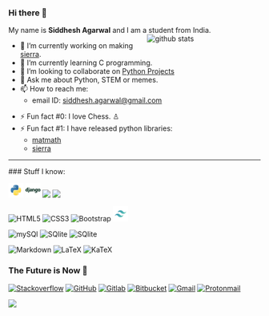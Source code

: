 ### Hi there 👋
My name is **Siddhesh Agarwal** and I am a student from India.
<img src="https://github-readme-stats.vercel.app/api?username=Siddhesh-Agarwal&show_icons=true&theme=gotham" alt="github stats" width="45%" align="right">

- 🔭 I’m currently working on making [sierra](https://github.com/BrainStormYourWayIn/sierra).
- 🌱 I’m currently learning C programming.
- 👯 I’m looking to collaborate on [Python Projects](https://github.com/Siddhesh-Agarwal/Python-Projects)
- 💬 Ask me about Python, STEM or memes.
- 📫 How to reach me:
  - email ID: siddhesh.agarwal@gmail.com
<!-- 🤔 I’m looking for help with Nothing yet.-->
- ⚡ Fun fact #0: I love Chess. ♙
- ⚡ Fun fact #1: I have released python libraries:
  - [matmath](https://pypi.org/project/matmath/)
  - [sierra](https://pypi.org/project/sierra/)

<hr>
### Stuff I know:

<code><img height=30 src="https://raw.githubusercontent.com/github/explore/80688e429a7d4ef2fca1e82350fe8e3517d3494d/topics/python/python.png"></code>
<code><img height=30 src="https://raw.githubusercontent.com/github/explore/80688e429a7d4ef2fca1e82350fe8e3517d3494d/topics/django/django.png"></code>
<code><img height=30 src="https://avatars1.githubusercontent.com/u/18305767"></code>
<code><img height=30 src="https://streamlit.io/images/brand/streamlit-mark-color.png"></code>

<a><img alt="HTML5" src="https://img.shields.io/badge/HTML-0d1017?style=for-the-badge&logo=html5&logoColor=f06524"></a>
<a><img alt="CSS3" src="https://img.shields.io/badge/CSS-0d1017?&style=for-the-badge&logo=css3&logoColor=3cb2e0"></a>
<a><img alt="Bootstrap" src="https://img.shields.io/badge/Bootstrap-0d1017?&style=for-the-badge&logo=bootstrap&logoColor=553a7d"></a>
<code><img height=30 src="https://raw.githubusercontent.com/github/explore/80688e429a7d4ef2fca1e82350fe8e3517d3494d/topics/tailwind/tailwind.png"></code>

<a><img alt="mySQl" src="https://img.shields.io/badge/MySQL-0d1017?&style=for-the-badge&logo=mysql&logoColor=4375cc"></a>
<a><img alt="SQlite" src="https://img.shields.io/badge/SQLite-0d1017?&style=for-the-badge&logo=sqlite&logoColor=0f80cc"></a>
<a><img alt="SQlite" src="https://img.shields.io/badge/Git-0d1017?&style=for-the-badge&logo=git&logoColor=f05030"></a>

<a><img alt="Markdown" src="https://img.shields.io/badge/-Markdown-0d1017?style=flat-square&logo=Markdown&logoColor=white"></a>
<a><img alt="LaTeX" src="https://img.shields.io/badge/-LaTeX-0d1017?style=flat-square&logo=LaTeX&logoColor=008080"></a>
<a><img alt="KaTeX" src="https://img.shields.io/badge/-KaTeX-0d1017?style=flat-square"></a>

### The Future is Now 🤖

<a href="https://stackoverflow.com/users/14257886/siddhesh-agarwal" target="_blank"><img alt="Stackoverflow" src="https://img.shields.io/badge/Stack_Overflow-FE7A16?style=for-the-badge&logo=stack-overflow&logoColor=white"></a>
<a href="https://github.com/Siddhesh-Agarwal" target="_blank"><img alt="GitHub" src="https://img.shields.io/badge/GitHub-100000?style=for-the-badge&logo=github&logoColor=white"></a>
<a href="https://gitlab.com/Siddhesh-Agarwal" target="_blank"><img alt="Gitlab" src="https://img.shields.io/badge/GitLab-330F63?style=for-the-badge&logo=gitlab&logoColor=white"></a>
<a href="https://bitbucket.org/Siddhesh-Agarwal" target="_blank"><img alt="Bitbucket" src="https://img.shields.io/badge/Bitbucket-0052cc?style=for-the-badge&logo=bitbucket&logoColor=white"></a>
<a href="mailto:siddhesh.agarwal@gmail.com" target="_blank"><img alt="Gmail" src="https://img.shields.io/badge/Gmail-FFFFFF?style=for-the-badge&logo=gmail&logoColor=D14836"></a>
<a href="mailto:SiddheshAgarwal@protonmail.com" target="_blank"><img alt="Protonmail" src="https://img.shields.io/badge/ProtonMail-8B89CC?style=for-the-badge&logo=protonmail&logoColor=white"></a>

<img src="https://img.shields.io/github/followers/Siddhesh-Agarwal.svg?style=social&label=Follow&maxAge=2592000">
